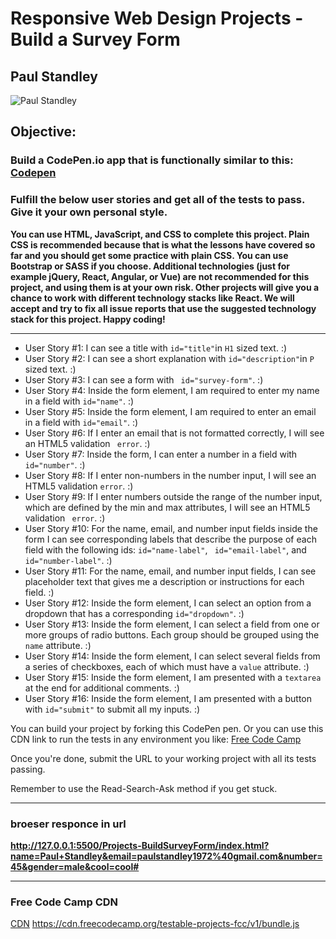 # Responsive Web Design Projects - Build a Survey Form

## __Paul Standley__

![Paul Standley](http://res.cloudinary.com/pieol2/image/upload/v1516543296/profile-small.png)

## Objective:

### Build a CodePen.io app that is functionally similar to this: [Codepen](https://codepen.io/freeCodeCamp/full/VPaoNP.)

### Fulfill the below user stories and get all of the tests to pass. Give it your own personal style.

 __You can use HTML, JavaScript, and CSS to complete this project. Plain CSS is recommended because 
that is what the lessons have covered so far and you should get some practice with plain CSS. You can use Bootstrap or SASS if you choose. Additional technologies (just for example jQuery, React, Angular, or Vue) are not recommended for this project, and using them is at your own risk. Other projects will give you a chance to work with different technology stacks like React. We will accept and try to fix all issue reports that use the suggested technology stack for this project. Happy coding!__

-------------------------------------------------------------------------------------

* User Story #1: I can see a title with ``` id="title" ```in ``` H1 ``` sized text. :)
* User Story #2: I can see a short explanation with ``` id="description" ```in ``` P ``` sized text. :)
* User Story #3: I can see a form with ``` id="survey-form"```. :)
* User Story #4: Inside the form element, I am required to enter my name in a field with  ```id="name"```. :)
* User Story #5: Inside the form element, I am required to enter an email in a field with ```id="email"```. :)
* User Story #6: If I enter an email that is not formatted correctly, I will see an HTML5 validation ``` error```. :)
* User Story #7: Inside the form, I can enter a number in a field with ``` id="number"```. :)
* User Story #8: If I enter non-numbers in the number input, I will see an HTML5 validation  ```error```. :)
* User Story #9: If I enter numbers outside the range of the number input, which are defined by the min and max attributes, I will see an HTML5 validation ``` error```. :)
* User Story #10: For the name, email, and number input fields inside the form I can see corresponding labels that describe the purpose of each field with the following ids:  ```id="name-label"```, ``` id="email-label"```, and  ```id="number-label"```. :)
* User Story #11: For the name, email, and number input fields, I can see placeholder text that gives me a description or instructions for each field. :)
* User Story #12: Inside the form element, I can select an option from a dropdown that has a corresponding  ```id="dropdown"```. :)
* User Story #13: Inside the form element, I can select a field from one or more groups of radio buttons. Each group should be grouped using the ```name``` attribute. :)
* User Story #14: Inside the form element, I can select several fields from a series of checkboxes, each of which must have a ```value``` attribute. :)
* User Story #15: Inside the form element, I am presented with a ```textarea``` at the end for additional comments. :)
* User Story #16: Inside the form element, I am presented with a button with ```id="submit"``` to submit all my inputs. :)

You can build your project by forking this CodePen pen. Or you can use this CDN link to run the tests in any environment you like: [Free Code Camp](https://cdn.freecodecamp.org/testable-projects-fcc/v1/bundle.js)

Once you're done, submit the URL to your working project with all its tests passing.

Remember to use the Read-Search-Ask method if you get stuck.

------------------------------------------------

### broeser responce in url

__http://127.0.0.1:5500/Projects-BuildSurveyForm/index.html?name=Paul+Standley&email=paulstandley1972%40gmail.com&number=45&gender=male&cool=cool#__

----------------------------------------------------------------------

### Free Code Camp CDN

[CDN]('https://cdn.freecodecamp.org/testable-projects-fcc/v1/bundle.js') https://cdn.freecodecamp.org/testable-projects-fcc/v1/bundle.js